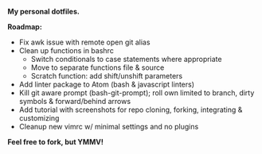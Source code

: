 **My personal dotfiles.**

**Roadmap:**
- Fix awk issue with remote open git alias
- Clean up functions in bashrc
    - Switch conditionals to case statements where appropriate
    - Move to separate functions file & source
    - Scratch function: add shift/unshift parameters
- Add linter package to Atom (bash & javascript linters)
- Kill git aware prompt (bash-git-prompt); roll own limited to branch, dirty symbols & forward/behind arrows
- Add tutorial with screenshots for repo cloning, forking, integrating & customizing
- Cleanup new vimrc w/ minimal settings and no plugins

**Feel free to fork, but YMMV!**
